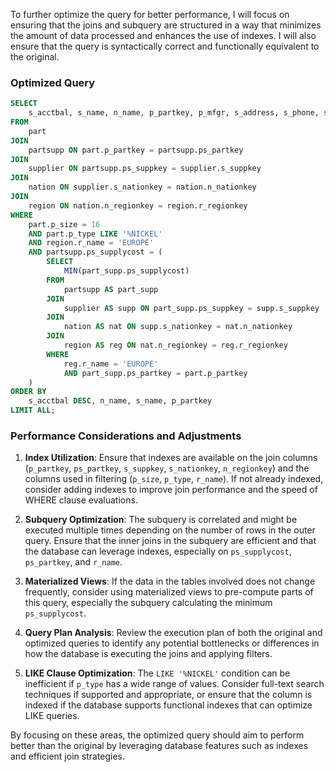 To further optimize the query for better performance, I will focus on ensuring that the joins and subquery are structured in a way that minimizes the amount of data processed and enhances the use of indexes. I will also ensure that the query is syntactically correct and functionally equivalent to the original.

### Optimized Query

```sql
SELECT 
    s_acctbal, s_name, n_name, p_partkey, p_mfgr, s_address, s_phone, s_comment 
FROM 
    part
JOIN 
    partsupp ON part.p_partkey = partsupp.ps_partkey
JOIN 
    supplier ON partsupp.ps_suppkey = supplier.s_suppkey
JOIN 
    nation ON supplier.s_nationkey = nation.n_nationkey
JOIN 
    region ON nation.n_regionkey = region.r_regionkey
WHERE 
    part.p_size = 16 
    AND part.p_type LIKE '%NICKEL' 
    AND region.r_name = 'EUROPE'
    AND partsupp.ps_supplycost = (
        SELECT 
            MIN(part_supp.ps_supplycost)
        FROM 
            partsupp AS part_supp
        JOIN 
            supplier AS supp ON part_supp.ps_suppkey = supp.s_suppkey
        JOIN 
            nation AS nat ON supp.s_nationkey = nat.n_nationkey
        JOIN 
            region AS reg ON nat.n_regionkey = reg.r_regionkey
        WHERE 
            reg.r_name = 'EUROPE'
            AND part_supp.ps_partkey = part.p_partkey
    )
ORDER BY 
    s_acctbal DESC, n_name, s_name, p_partkey 
LIMIT ALL;
```

### Performance Considerations and Adjustments

1. **Index Utilization**: Ensure that indexes are available on the join columns (`p_partkey`, `ps_partkey`, `s_suppkey`, `s_nationkey`, `n_regionkey`) and the columns used in filtering (`p_size`, `p_type`, `r_name`). If not already indexed, consider adding indexes to improve join performance and the speed of WHERE clause evaluations.

2. **Subquery Optimization**: The subquery is correlated and might be executed multiple times depending on the number of rows in the outer query. Ensure that the inner joins in the subquery are efficient and that the database can leverage indexes, especially on `ps_supplycost`, `ps_partkey`, and `r_name`.

3. **Materialized Views**: If the data in the tables involved does not change frequently, consider using materialized views to pre-compute parts of this query, especially the subquery calculating the minimum `ps_supplycost`.

4. **Query Plan Analysis**: Review the execution plan of both the original and optimized queries to identify any potential bottlenecks or differences in how the database is executing the joins and applying filters.

5. **LIKE Clause Optimization**: The `LIKE '%NICKEL'` condition can be inefficient if `p_type` has a wide range of values. Consider full-text search techniques if supported and appropriate, or ensure that the column is indexed if the database supports functional indexes that can optimize LIKE queries.

By focusing on these areas, the optimized query should aim to perform better than the original by leveraging database features such as indexes and efficient join strategies.
